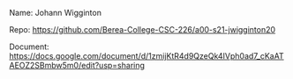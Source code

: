 Name: Johann Wigginton

Repo: https://github.com/Berea-College-CSC-226/a00-s21-jwigginton20

Document: https://docs.google.com/document/d/1zmijKtR4d9QzeQk4IVph0ad7_cKaATAEOZ2SBmbw5m0/edit?usp=sharing

<!---
jwigginton20/jwigginton20 is a ✨ special ✨ repository because its `README.md` (this file) appears on your GitHub profile.
You can click the Preview link to take a look at your changes.
--->
